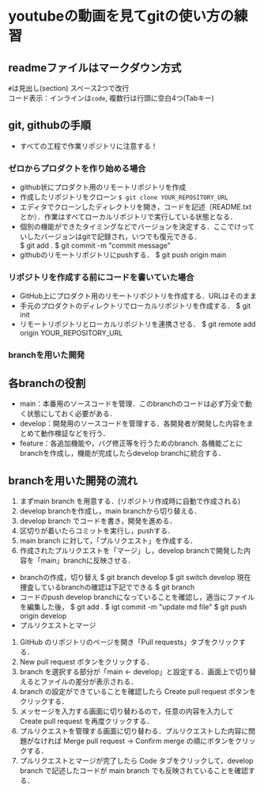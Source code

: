 # youtubeの動画を見てgitの使い方の練習

## readmeファイルはマークダウン方式

`#`は見出し(section)
スペース2つで改行  
コード表示：インラインは`code`, 複数行は行頭に空白4つ(Tabキー)


## git, githubの手順
* すべての工程で作業リポジトリに注意する！
### ゼロからプロダクトを作り始める場合
* github状にプロダクト用のリモートリポジトリを作成
* 作成したリポジトリをクローン  `$ git clone YOUR_REPOSITORY_URL`
* エディタでクローンしたディレクトリを開き，コードを記述（README.txtとか）．作業はすべてローカルリポジトリで実行している状態となる．
* 個別の機能ができたタイミングなどでバージョンを決定する．ここでけっていしたバージョンはgitで記録され，いつでも復元できる．  
    $ git add .
    $ git commit -m "commit message"
* githubのリモートリポジトリにpushする．
    $ git push origin main

### リポジトリを作成する前にコードを書いていた場合
* GitHub上にプロダクト用のリモートリポジトリを作成する．URLはそのまま
* 手元のプロダクトのディレクトリでローカルリポジトリを作成する．
    $ git init
* リモートリポジトリとローカルリポジトリを連携させる．
    $ git remote add origin YOUR_REPOSITORY_URL

### branchを用いた開発
## 各branchの役割
* main：本番用のソースコードを管理．このbranchのコードは必ず万全で動く状態にしておく必要がある．
* develop：開発用のソースコードを管理する．各開発者が開発した内容をまとめて動作検証などを行う．
* feature：各追加機能や，バグ修正等を行うためのbranch. 各機能ごとにbranchを作成し，機能が完成したらdevelop branchに統合する．
## branchを用いた開発の流れ
1. まずmain branch を用意する．(リポジトリ作成時に自動で作成される)
2. develop branchを作成し，main branchから切り替える．
3. develop branch でコードを書き，開発を進める．
4. 区切りが着いたらコミットを実行し，pushする．
5. main branch に対して，「プルリクエスト」を作成する．
6. 作成されたプルリクエストを「マージ」し，develop branchで開発した内容を「main」branchに反映させる．

* branchの作成，切り替え
    $ git branch develop
    $ git switch develop
現在捜査しているbranchの確認は下記でできる
    $ git branch
* コードのpush
develop branchになっていることを確認し，適当にファイルを編集した後，
    $ git add .
    $ igt commit -m "update md file"
    $ git push origin develop
* プルリクエストとマージ
1. GitHub のリポジトリのページを開き「Pull requests」タブをクリックする．
2. New pull request ボタンをクリックする．
3. branch を選択する部分が「main <- develop」と設定する．画面上で切り替えるとファイルの差分が表示される．
4. branch の設定ができていることを確認したら Create pull request ボタンをクリックする．
5. メッセージを入力する画面に切り替わるので，任意の内容を入力して Create pull request を再度クリックする．
6. プルリクエストを管理する画面に切り替わる．プルリクエストした内容に問題がなければ Merge pull request → Confirm merge の順にボタンをクリックする．
7. プルリクエストとマージが完了したら Code タブをクリックして，develop branch で記述したコードが main branch でも反映されていることを確認する．
